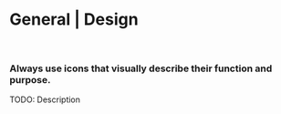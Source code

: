 # General | Design
<br>


### Always use icons that visually describe their function and purpose.

TODO: Description

<br>


